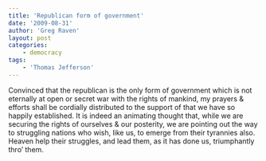```yaml
---
title: 'Republican form of government'
date: '2009-08-31'
author: 'Greg Raven'
layout: post
categories:
    - democracy
tags:
    - 'Thomas Jefferson'
---
```


Convinced that the republican is the only form of government which is not eternally at open or secret war with the rights of mankind, my prayers &amp; efforts shall be cordially distributed to the support of that we have so happily established. It is indeed an animating thought that, while we are securing the rights of ourselves &amp; our posterity, we are pointing out the way to struggling nations who wish, like us, to emerge from their tyrannies also. Heaven help their struggles, and lead them, as it has done us, triumphantly thro’ them.